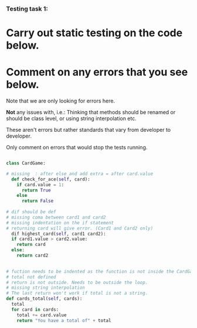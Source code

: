 ### Testing task 1:

# Carry out static testing on the code below.
# Comment on any errors that you see below.

Note that we are only looking for errors here.

**Not** any issues with, i.e.: 
Thinking that methods should be renamed or should be class level, or using string interpolation etc. 

These aren't errors but rather standards that vary from developer to developer. 

Only comment on errors that would stop the tests running.

```python

class CardGame:

# missing  : after else and add extra = after card.value
  def check_for_ace(self, card):
    if card.value = 1:
      return True
    else
      return False
   
# dif should be def
# missing coma between card1 and card2
# missing indentation on the if statement
# returning card will give error. (Card1 and Card2 only)
  dif highest_card(self, card1 card2):
  if card1.value > card2.value:
    return card
  else:
    return card2
  

# fuction needs to be indented as the function is not inside the CardGame
# total not defined
# return is not outside. Needs to be outside the loop.
# missing string interpolation
# The last return won't work if total is not a string.
def cards_total(self, cards):
  total
  for card in cards:
    total += card.value
    return "You have a total of" + total
  
```
